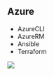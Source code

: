 Azure
-----

 * AzureCLI
 * AzureRM
 * Ansible
 * Terraform

![](https://encrypted-tbn0.gstatic.com/images?q=tbn%3AANd9GcQNV0Ao_OUQ3s_tA7MHUPB-KkLUriMj1LYGx3y0qYvkijFlI-ok&usqp=CAU)